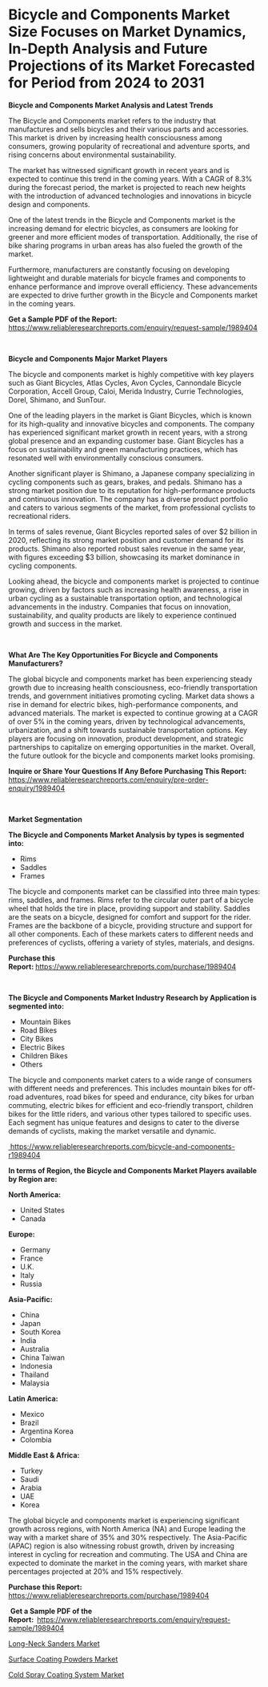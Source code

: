 <p><h1>Bicycle and Components Market Size Focuses on Market Dynamics, In-Depth Analysis and Future Projections of its Market Forecasted for Period from 2024 to 2031</h1></p><p><strong>Bicycle and Components Market Analysis and Latest Trends</strong></p>
<p><p>The Bicycle and Components market refers to the industry that manufactures and sells bicycles and their various parts and accessories. This market is driven by increasing health consciousness among consumers, growing popularity of recreational and adventure sports, and rising concerns about environmental sustainability.</p><p>The market has witnessed significant growth in recent years and is expected to continue this trend in the coming years. With a CAGR of 8.3% during the forecast period, the market is projected to reach new heights with the introduction of advanced technologies and innovations in bicycle design and components.</p><p>One of the latest trends in the Bicycle and Components market is the increasing demand for electric bicycles, as consumers are looking for greener and more efficient modes of transportation. Additionally, the rise of bike sharing programs in urban areas has also fueled the growth of the market.</p><p>Furthermore, manufacturers are constantly focusing on developing lightweight and durable materials for bicycle frames and components to enhance performance and improve overall efficiency. These advancements are expected to drive further growth in the Bicycle and Components market in the coming years.</p></p>
<p><strong>Get a Sample PDF of the Report:&nbsp;</strong> <a href="https://www.reliableresearchreports.com/enquiry/request-sample/1989404">https://www.reliableresearchreports.com/enquiry/request-sample/1989404</a></p>
<p>&nbsp;</p>
<p><strong>Bicycle and Components Major Market Players</strong></p>
<p><p>The bicycle and components market is highly competitive with key players such as Giant Bicycles, Atlas Cycles, Avon Cycles, Cannondale Bicycle Corporation, Accell Group, Caloi, Merida Industry, Currie Technologies, Dorel, Shimano, and SunTour.</p><p>One of the leading players in the market is Giant Bicycles, which is known for its high-quality and innovative bicycles and components. The company has experienced significant market growth in recent years, with a strong global presence and an expanding customer base. Giant Bicycles has a focus on sustainability and green manufacturing practices, which has resonated well with environmentally conscious consumers.</p><p>Another significant player is Shimano, a Japanese company specializing in cycling components such as gears, brakes, and pedals. Shimano has a strong market position due to its reputation for high-performance products and continuous innovation. The company has a diverse product portfolio and caters to various segments of the market, from professional cyclists to recreational riders.</p><p>In terms of sales revenue, Giant Bicycles reported sales of over $2 billion in 2020, reflecting its strong market position and customer demand for its products. Shimano also reported robust sales revenue in the same year, with figures exceeding $3 billion, showcasing its market dominance in cycling components.</p><p>Looking ahead, the bicycle and components market is projected to continue growing, driven by factors such as increasing health awareness, a rise in urban cycling as a sustainable transportation option, and technological advancements in the industry. Companies that focus on innovation, sustainability, and quality products are likely to experience continued growth and success in the market.</p></p>
<p>&nbsp;</p>
<p><strong>What Are The Key Opportunities For Bicycle and Components Manufacturers?</strong></p>
<p><p>The global bicycle and components market has been experiencing steady growth due to increasing health consciousness, eco-friendly transportation trends, and government initiatives promoting cycling. Market data shows a rise in demand for electric bikes, high-performance components, and advanced materials. The market is expected to continue growing at a CAGR of over 5% in the coming years, driven by technological advancements, urbanization, and a shift towards sustainable transportation options. Key players are focusing on innovation, product development, and strategic partnerships to capitalize on emerging opportunities in the market. Overall, the future outlook for the bicycle and components market looks promising.</p></p>
<p><strong>Inquire or Share Your Questions If Any Before Purchasing This Report:</strong> <a href="https://www.reliableresearchreports.com/enquiry/pre-order-enquiry/1989404">https://www.reliableresearchreports.com/enquiry/pre-order-enquiry/1989404</a></p>
<p>&nbsp;</p>
<p><strong>Market Segmentation</strong></p>
<p><strong>The Bicycle and Components Market Analysis by types is segmented into:</strong></p>
<p><ul><li>Rims</li><li>Saddles</li><li>Frames</li></ul></p>
<p><p>The bicycle and components market can be classified into three main types: rims, saddles, and frames. Rims refer to the circular outer part of a bicycle wheel that holds the tire in place, providing support and stability. Saddles are the seats on a bicycle, designed for comfort and support for the rider. Frames are the backbone of a bicycle, providing structure and support for all other components. Each of these markets caters to different needs and preferences of cyclists, offering a variety of styles, materials, and designs.</p></p>
<p><strong>Purchase this Report:&nbsp;</strong><a href="https://www.reliableresearchreports.com/purchase/1989404">https://www.reliableresearchreports.com/purchase/1989404</a></p>
<p>&nbsp;</p>
<p><strong>The Bicycle and Components Market Industry Research by Application is segmented into:</strong></p>
<p><ul><li>Mountain Bikes</li><li>Road Bikes</li><li>City Bikes</li><li>Electric Bikes</li><li>Children Bikes</li><li>Others</li></ul></p>
<p><p>The bicycle and components market caters to a wide range of consumers with different needs and preferences. This includes mountain bikes for off-road adventures, road bikes for speed and endurance, city bikes for urban commuting, electric bikes for efficient and eco-friendly transport, children bikes for the little riders, and various other types tailored to specific uses. Each segment has unique features and designs to cater to the diverse demands of cyclists, making the market versatile and dynamic.</p></p>
<p><a href="https://www.reliableresearchreports.com/bicycle-and-components-r1989404">&nbsp;https://www.reliableresearchreports.com/bicycle-and-components-r1989404</a></p>
<p><strong>In terms of Region, the Bicycle and Components Market Players available by Region are:</strong></p>
<p>
    <p> <strong> North America: </strong>
        <ul>
            <li>United States</li>
            <li>Canada</li>
        </ul>
        </p> 
    <p> <strong> Europe: </strong>
        <ul>
            <li>Germany</li>
            <li>France</li>
            <li>U.K.</li>
            <li>Italy</li>
            <li>Russia</li>
        </ul>
        </p> 
    <p> <strong> Asia-Pacific: </strong>
        <ul>
            <li>China</li>
            <li>Japan</li>
            <li>South Korea</li>
            <li>India</li>
            <li>Australia</li>
            <li>China Taiwan</li>
            <li>Indonesia</li>
            <li>Thailand</li>
            <li>Malaysia</li>
        </ul>
        </p> 
    <p> <strong> Latin America: </strong>
        <ul>
            <li>Mexico</li>
            <li>Brazil</li>
            <li>Argentina Korea</li>
            <li>Colombia</li>
        </ul>
        </p> 
    <p> <strong> Middle East & Africa: </strong>
        <ul>
            <li>Turkey</li>
            <li>Saudi</li>
            <li>Arabia</li>
            <li>UAE</li>
            <li>Korea</li>
        </ul>
    </p>
    </p>
<p><p>The global bicycle and components market is experiencing significant growth across regions, with North America (NA) and Europe leading the way with a market share of 35% and 30% respectively. The Asia-Pacific (APAC) region is also witnessing robust growth, driven by increasing interest in cycling for recreation and commuting. The USA and China are expected to dominate the market in the coming years, with market share percentages projected at 20% and 15% respectively.</p></p>
<p><strong>Purchase this Report: </strong><a href="https://www.reliableresearchreports.com/purchase/1989404">https://www.reliableresearchreports.com/purchase/1989404</a></p>
<p>&nbsp;<strong>Get a Sample PDF of the Report:&nbsp;&nbsp;</strong><a href="https://www.reliableresearchreports.com/enquiry/request-sample/1989404">https://www.reliableresearchreports.com/enquiry/request-sample/1989404</a></p>
<p><strong></strong></p>
<p><p><a href="https://github.com/eliasMan59/Market-Research-Report-List-1/blob/main/long-neck-sanders-market.md">Long-Neck Sanders Market</a></p><p><a href="https://github.com/MaryamSipes/Market-Research-Report-List-1/blob/main/surface-coating-powders-market.md">Surface Coating Powders Market</a></p><p><a href="https://github.com/dylanObrien626/Market-Research-Report-List-1/blob/main/cold-spray-coating-system-market.md">Cold Spray Coating System Market</a></p></p>